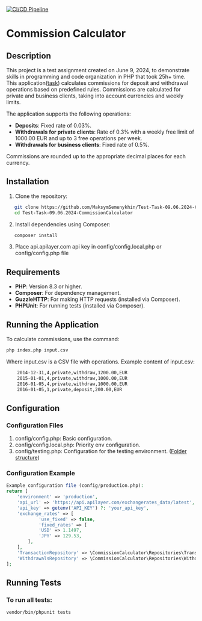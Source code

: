 [![CI/CD Pipeline](https://github.com/MaksymSemenykhin/Test-Task-09.06.2024-CommissionCalculator/actions/workflows/ci.yml/badge.svg?branch=master)](https://github.com/MaksymSemenykhin/Test-Task-09.06.2024-CommissionCalculator/actions/workflows/ci.yml)

# Commission Calculator
## Description 
This project is a test assignment created on June 9, 2024, to demonstrate skills in programming and code organization in PHP that took 25h+ time.
This application([task](./task.md)) calculates commissions for deposit and withdrawal operations based on predefined rules. Commissions are calculated for private and business clients, taking into account currencies and weekly limits.

The application supports the following operations:
- **Deposits**: Fixed rate of 0.03%.
- **Withdrawals for private clients**: Rate of 0.3% with a weekly free limit of 1000.00 EUR and up to 3 free operations per week.
- **Withdrawals for business clients**: Fixed rate of 0.5%.

Commissions are rounded up to the appropriate decimal places for each currency.

## Installation

1. Clone the repository:
```bash
   git clone https://github.com/MaksymSemenykhin/Test-Task-09.06.2024-CommissionCalculator.git
   cd Test-Task-09.06.2024-CommissionCalculator
```
2. Install dependencies using Composer:
```bash
   composer install
```

3. Place api.apilayer.com api key in config/config.local.php or config/config.php file   

## Requirements

- **PHP**: Version 8.3 or higher.
- **Composer**: For dependency management.
- **GuzzleHTTP**: For making HTTP requests (installed via Composer).
- **PHPUnit**: For running tests (installed via Composer).

## Running the Application

To calculate commissions, use the command:
```bash
php index.php input.csv
```
    
Where input.csv is a CSV file with operations. Example content of input.csv:
```bash
    2014-12-31,4,private,withdraw,1200.00,EUR
    2015-01-01,4,private,withdraw,1000.00,EUR
    2016-01-05,4,private,withdraw,1000.00,EUR 
    2016-01-05,1,private,deposit,200.00,EUR
```

## Configuration
### Configuration Files
1. config/config.php: Basic configuration.
2. config/config.local.php: Priority env configuration.
3. config/testing.php: Configuration for the testing environment.
([Folder structure](./structure.md))

### Configuration Example
```php
Example configuration file (config/production.php):
return [
    'environment' => 'production',
    'api_url' => 'https://api.apilayer.com/exchangerates_data/latest',
    'api_key' => getenv('API_KEY') ?: 'your_api_key',
    'exchange_rates' => [
            'use_fixed' => false,
            'fixed_rates' => [
            'USD' => 1.1497,
            'JPY' => 129.53,
        ],
    ],
    'TransactionRepository' => \CommissionCalculator\Repositories\TransactionRepository::class,
    'WithdrawalsRepository' => \CommissionCalculator\Repositories\WithdrawalsRepository::class,
];
```

## Running Tests
### To run all tests:

```bash
vendor/bin/phpunit tests
```
